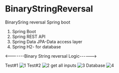# BinaryStringReversal
BinarySring reversal Spring boot

1. Spring Boot
2. Spring REST API
3. Spring Data JPA-Data access layer
4. Spring H2- for database

<-------Binary String reversal Logic------>

Test#1
![1](https://user-images.githubusercontent.com/44416146/112510338-560c7a80-8d5f-11eb-94e3-f28828e522b6.PNG)
Test#2
![2](https://user-images.githubusercontent.com/44416146/112510360-59a00180-8d5f-11eb-88be-5184dcb89107.PNG)
get all inputs
![3](https://user-images.githubusercontent.com/44416146/112510371-5c025b80-8d5f-11eb-8018-92a453b15b23.PNG)
Database
![4](https://user-images.githubusercontent.com/44416146/112510386-5dcc1f00-8d5f-11eb-86c3-2be4d4ca4997.PNG)
